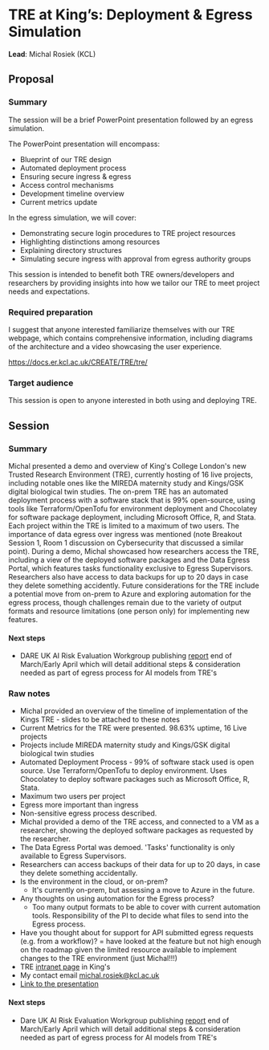 # TRE at King’s: Deployment & Egress Simulation

**Lead**: Michal Rosiek (KCL)

## Proposal

### Summary

The session will be a brief PowerPoint presentation followed by an egress simulation.

The PowerPoint presentation will encompass:

- Blueprint of our TRE design
- Automated deployment process
- Ensuring secure ingress & egress
- Access control mechanisms
- Development timeline overview
- Current metrics update

In the egress simulation, we will cover:

- Demonstrating secure login procedures to TRE project resources
- Highlighting distinctions among resources
- Explaining directory structures
- Simulating secure ingress with approval from egress authority groups

This session is intended to benefit both TRE owners/developers and researchers by providing insights into how we tailor our TRE to meet project needs and expectations.

### Required preparation

I suggest that anyone interested familiarize themselves with our TRE webpage, which contains comprehensive information, including diagrams of the architecture and a video showcasing the user experience.

https://docs.er.kcl.ac.uk/CREATE/TRE/tre/

### Target audience

This session is open to anyone interested in both using and deploying TRE.

## Session

### Summary

Michal presented a demo and overview of King's College London's new Trusted Research Environment (TRE), currently hosting of 16 live projects, including notable ones like the MIREDA maternity study and Kings/GSK digital biological twin studies. The on-prem TRE has an automated deployment process with a software stack that is 99% open-source, using tools like Terraform/OpenTofu for environment deployment and Chocolatey for software package deployment, including Microsoft Office, R, and Stata. Each project within the TRE is limited to a maximum of two users. The importance of data egress over ingress was mentioned (note Breakout Session 1, Room 1 discussion on Cybersecurity that discussed a similar point). During a demo, Michal showcased how researchers access the TRE, including a view of the deployed software packages and the Data Egress Portal, which features tasks functionality exclusive to Egress Supervisors. Researchers also have access to data backups for up to 20 days in case they delete something accidently. Future considerations for the TRE include a potential move from on-prem to Azure and exploring automation for the egress process, though challenges remain due to the variety of output formats and resource limitations (one person only) for implementing new features.

#### Next steps

- DARE UK AI Risk Evaluation Workgroup publishing [report](https://dareuk.org.uk/dare-uk-community-working-groups/dare-uk-community-working-group-ai-risk-evaluation-working-group/) end of March/Early April which will detail additional steps & consideration needed as part of egress process for AI models from TRE's

### Raw notes

- Michal provided an overview of the timeline of implementation of the Kings TRE - slides to be attached to these notes
- Current Metrics for the TRE were presented. 98.63% uptime, 16 Live projects
- Projects include MIREDA maternity study and Kings/GSK digital biological twin studies
- Automated Deployment Process - 99% of software stack used is open source. Use Terraform/OpenTofu to deploy environment. Uses Chocolatey to deploy software packages such as Microsoft Office, R, Stata.
- Maximum two users per project
- Egress more important than ingress
- Non-sensitive egress process described.
- Michal provided a demo of the TRE access, and connected to a VM as a researcher, showing the deployed software packages as requested by the researcher.
- The Data Egress Portal was demoed. 'Tasks' functionality is only available to Egress Supervisors.
- Researchers can access backups of their data for up to 20 days, in case they delete something accidentally.
- Is the environment in the cloud, or on-prem?
  - It's currently on-prem, but assessing a move to Azure in the future.
- Any thoughts on using automation for the Egress process?
  - Too many output formats to be able to cover with current automation tools. Responsibility of the PI to decide what files to send into the Egress process.
- Have you thought about for support for API submitted egress requests (e.g. from a workflow)?
  = have looked at the feature but not high enough on the roadmap given the limited resource available to implement changes to the TRE environment (just Michal!!!)
- TRE [intranet page](https://docs.er.kcl.ac.uk/CREATE/TRE/tre/) in King's
- My contact email michal.rosiek@kcl.ac.uk
- [Link to the presentation](https://emckclac-my.sharepoint.com/:p:/g/personal/k2256745_kcl_ac_uk/ER_QyW2DfztKgDIP-_PUY80BJ_VtwgLs5uZghva1Z0IGPA?e=4X7I3H)

#### Next steps

- Dare UK AI Risk Evaluation Workgroup publishing [report](https://dareuk.org.uk/dare-uk-community-working-groups/dare-uk-community-working-group-ai-risk-evaluation-working-group/) end of March/Early April which will detail additional steps & consideration needed as part of egress process for AI models from TRE's
